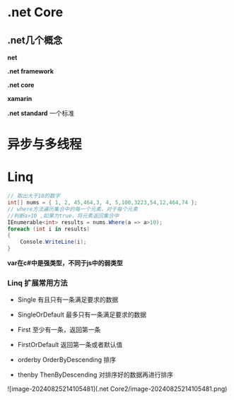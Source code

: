 # .net Core

## .net几个概念

**net**

**.net framework**

**.net core**

**xamarin**

**.net standard**   		一个标准



# 异步与多线程















# Linq

```c#
// 取出大于10的数字
int[] nums = { 1, 2, 45,464,3, 4, 5,100,3223,54,12,464,74 };
// where方法遍历集合中的每一个元素，对于每个元素
//判断a>10 ,如果为true，将元素返回集合中
IEnumerable<int> results = nums.Where(a => a>10);
foreach (int i in results)
{
    Console.WriteLine(i);
}
```

**var在c#中是强类型，不同于js中的弱类型**

### Linq 扩展常用方法

* Single 有且只有一条满足要求的数据
* SingleOrDefault 最多只有一条满足要求的数据
* First 至少有一条，返回第一条
* FirstOrDefault 返回第一条或者默认值

* orderby  OrderByDescending 排序
* thenby ThenByDescending 对排序好的数据再进行排序

![image-20240825214105481](.net Core2/image-20240825214105481.png)
